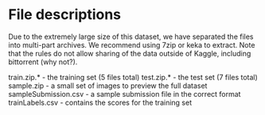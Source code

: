 # File descriptions

Due to the extremely large size of this dataset, we have separated the files into multi-part archives. We recommend using 7zip or keka to extract.  Note that the rules do not allow sharing of the data outside of Kaggle, including bittorrent (why not?).

train.zip.* - the training set (5 files total)
test.zip.* - the test set (7 files total)
sample.zip - a small set of images to preview the full dataset
sampleSubmission.csv - a sample submission file in the correct format
trainLabels.csv - contains the scores for the training set
